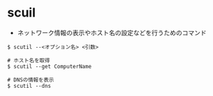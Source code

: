 # scuil
- ネットワーク情報の表示やホスト名の設定などを行うためのコマンド

```
$ scutil --<オプション名> <引数>
```

```
# ホスト名を取得
$ scutil --get ComputerName

# DNSの情報を表示
$ scutil --dns
```
